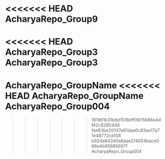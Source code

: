 <<<<<<< HEAD
AcharyaRepo_Group9
=======
<<<<<<< HEAD
AcharyaRepo_Group3
AcharyaRepo_Group3
=======
AcharyaRepo_GroupName
<<<<<<< HEAD
AcharyaRepo_GroupName
AcharyaRepo_Group004
=======
>>>>>>> 181961b31b8d1516bff0975686e4df42c8280448
>>>>>>> fae83be20147e81dae0c83ee17a71e48772ce108
>>>>>>> b924a84340a6aae214054bace066e4b95985667f
AcharyaRepo_Group004
